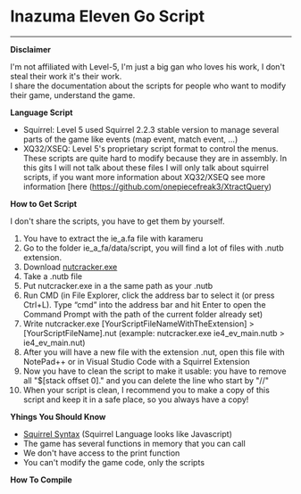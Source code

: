 # Inazuma Eleven Go Script
___________________________________________________________________________
**Disclaimer**

I'm not affiliated with Level-5, I'm just a big gan who loves his work, I don't steal their work it's their work.  
I share the documentation about the scripts for people who want to modify their game, understand the game.

**Language Script**

- Squirrel: Level 5 used Squirrel 2.2.3 stable version to manage several parts of the game like events (map event, match event, ...)   
- XQ32/XSEQ: Level 5's proprietary script format to control the menus. These scripts are quite hard to modify because they are in assembly. In this gits I will not talk about these files I will only talk about squirrel scripts, if you want more information about XQ32/XSEQ see more information [here (https://github.com/onepiecefreak3/XtractQuery)

**How to Get Script**

I don't share the scripts, you have to get them by yourself.  
1. You have to extract the ie_a.fa file with karameru
2. Go to the folder ie_a_fa/data/script, you will find a lot of files with .nutb extension.
3. Download [nutcracker.exe](https://mega.nz/file/Y1U2RIqa#RLyHy-kjnWKQQQ2V1M1WyNhxGEAWkVng9nUJCZvZf5o)
4. Take a .nutb file
5. Put nutcracker.exe in a the same path as your .nutb
6. Run CMD (in File Explorer, click the address bar to select it (or press Ctrl+L). Type “cmd” into the address bar and hit Enter to open the Command Prompt with the path of the current folder already set)
7. Write nutcracker.exe [YourScriptFileNameWithTheExtension] > [YourScriptFileName].nut (example: nutcracker.exe ie4_ev_main.nutb > ie4_ev_main.nut)
8. After you will have a new file with the extension .nut, open this file with NotePad++ or in Visual Studio Code with a Squirrel Extension
9. Now you have to clean the script to make it usable: you have to remove all "$[stack offset 0]." and you can delete the line who start by "//"
10. When your script is clean, I recommend you to make a copy of this script and keep it in a safe place, so you always have a copy!

**Yhings You Should Know**

- [Squirrel Syntax](http://squirrel-lang.org/) (Squirrel Language looks like Javascript)
- The game has several functions in memory that you can call
- We don't have access to the print function
- You can't modify the game code, only the scripts

**How To Compile**
